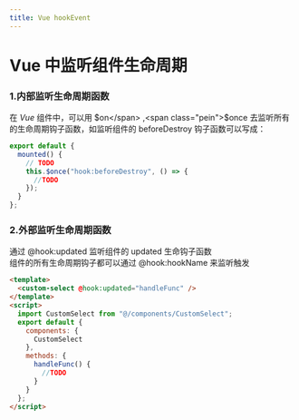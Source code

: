 ```yaml
---
title: Vue hookEvent
---
```


# Vue 中监听组件生命周期

### 1.内部监听生命周期函数

在 <span class="pein">_Vue_</span> 组件中，可以用 <span class="pein">$on</span> ,<span class="pein">$once</span> 去监听所有的生命周期钩子函数，如监听组件的 <span class="pein">beforeDestroy</span> 钩子函数可以写成：

```js
export default {
  mounted() {
    // TODO
    this.$once("hook:beforeDestroy", () => {
      //TODO
    });
  }
};
```

### 2.外部监听生命周期函数

通过 <span class="pein">@hook:updated</span> 监听组件的 updated 生命钩子函数  
组件的所有生命周期钩子都可以通过 <span class="pein">@hook:hookName</span> 来监听触发

```html
<template>
  <custom-select @hook:updated="handleFunc" />
</template>
<script>
  import CustomSelect from "@/components/CustomSelect";
  export default {
    components: {
      CustomSelect
    },
    methods: {
      handleFunc() {
        //TODO
      }
    }
  };
</script>
```

 
 <comment-comment/> 
 